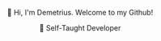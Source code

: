 <p align="center">
👋 Hi, I'm Demetrius. Welcome to my Github!
</p>
<p align="center">
📖 Self-Taught Developer
</p>
